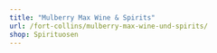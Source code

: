 ```yaml
---
title: "Mulberry Max Wine & Spirits"
url: /fort-collins/mulberry-max-wine-und-spirits/
shop: Spirituosen
---
```


